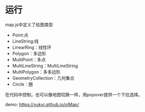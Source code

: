 # 运行

map.js中定义了绘图类型

* Point:点
* LineString:线
* LinearRing：线性环
* Polygon：多边形
* MultiPoint：多点
* MultiLineString：MultiLineString
* MultiPolygon：多多边形
* GeometryCollection：几何集合
* Circle：圈

在代码中控制，也可以像地图切换一样，用popover提供一个下拉选择。

demo: https://yukyi.github.io/olMap/
